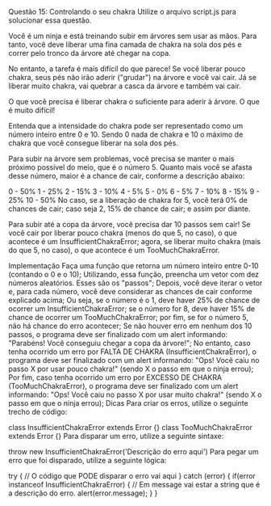 Questão 15: Controlando o seu chakra
Utilize o arquivo script.js para solucionar essa questão.

Você é um ninja e está treinando subir em árvores sem usar as mãos. Para tanto, você deve liberar uma fina camada de chakra na sola dos pés e correr pelo tronco da árvore até chegar na copa.

No entanto, a tarefa é mais difícil do que parece! Se você liberar pouco chakra, seus pés não irão aderir ("grudar") na árvore e você vai cair. Já se liberar muito chakra, vai quebrar a casca da árvore e também vai cair.

O que você precisa é liberar chakra o suficiente para aderir à árvore. O que é muito difícil!

Entenda que a intensidade do chakra pode ser representado como um número inteiro entre 0 e 10. Sendo 0 nada de chakra e 10 o máximo de chakra que você consegue liberar na sola dos pés.

Para subir na árvore sem problemas, você precisa se manter o mais próximo possível do meio, que é o número 5. Quanto mais você se afasta desse número, maior é a chance de cair, conforme a descrição abaixo:

 0 - 50%
 1 - 25%
 2 - 15%
 3 - 10%
 4 -  5%
 5 -  0%
 6 -  5%
 7 - 10%
 8 - 15%
 9 - 25%
10 - 50%
No caso, se a liberação de chakra for 5, você terá 0% de chances de cair; caso seja 2, 15% de chance de cair; e assim por diante.

Para subir até a copa da árvore, você precisa dar 10 passos sem cair! Se você cair por liberar pouco chakra (menos do que 5, no caso), o que acontece é um InsufficientChakraError; agora, se liberar muito chakra (mais do que 5, no caso), o que acontece é um TooMuchChakraError.

Implementação
Faça uma função que retorna um número inteiro entre 0-10 (contando o 0 e o 10);
Utilizando, essa função, preencha um vetor com dez números aleatórios. Esses são os "passos";
Depois, você deve iterar o vetor e, para cada número, você deve considerar as chances de cair conforme explicado acima;
Ou seja, se o número é o 1, deve haver 25% de chance de ocorrer um InsufficientChakraError; se o número for 8, deve haver 15% de chance de ocorrer um TooMuchChakraError; por fim, se for o número 5, não há chance do erro acontecer;
Se não houver erro em nenhum dos 10 passos, o programa deve ser finalizado com um alert informando: "Parabéns! Você conseguiu chegar a copa da árvore!";
No entanto, caso tenha ocorrido um erro por FALTA DE CHAKRA (InsufficientChakraError), o programa deve ser finalizado com um alert informando: "Ops! Você caiu no passo X por usar pouco chakra!" (sendo X o passo em que o ninja errou);
Por fim, caso tenha ocorrido um erro por EXCESSO DE CHAKRA (TooMuchChakraError), o programa deve ser finalizado com um alert informando: "Ops! Você caiu no passo X por usar muito chakra!" (sendo X o passo em que o ninja errou);
Dicas
Para criar os erros, utilize o seguinte trecho de código:

class InsufficientChakraError extends Error {}
class TooMuchChakraError extends Error {}
Para disparar um erro, utilize a seguinte sintaxe:

throw new InsufficientChakraError('Descrição do erro aqui')
Para pegar um erro que foi disparado, utilize a seguinte lógica:

try {
  // O código que PODE disparar o erro vai aqui
} catch (error) {
  if(error instanceof InsufficientChakraError) {
    // Em message vai estar a string que é a descrição do erro.
    alert(error.message);
  }
}